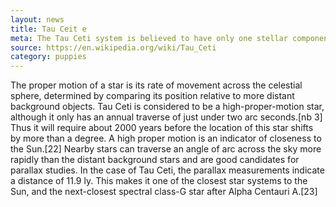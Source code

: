 ```yaml
---
layout: news
title: Tau Ceit e
meta: The Tau Ceti system is believed to have only one stellar component.
source: https://en.wikipedia.org/wiki/Tau_Ceti
category: puppies
---
```


The proper motion of a star is its rate of movement across the celestial sphere, determined by comparing its position relative to more distant background objects. Tau Ceti is considered to be a high-proper-motion star, although it only has an annual traverse of just under two arc seconds.[nb 3] Thus it will require about 2000 years before the location of this star shifts by more than a degree. A high proper motion is an indicator of closeness to the Sun.[22] Nearby stars can traverse an angle of arc across the sky more rapidly than the distant background stars and are good candidates for parallax studies. In the case of Tau Ceti, the parallax measurements indicate a distance of 11.9 ly. This makes it one of the closest star systems to the Sun, and the next-closest spectral class-G star after Alpha Centauri A.[23]